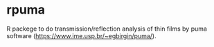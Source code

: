 # rpuma

R packege to do transmission/reflection analysis of thin films by puma software (https://www.ime.usp.br/~egbirgin/puma/).
